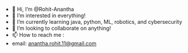 - 👋 Hi, I’m @Rohit-Anantha
- 👀 I’m interested in everything!
- 🌱 I’m currently learning java, python, ML, robotics, and cybersecurity
- 💞️ I’m looking to collaborate on anything!
- 📫 How to reach me :
- email: anantha.rohit.11@gmail.com
<!---
Rohit-Anantha/Rohit-Anantha is a ✨ special ✨ repository because its `README.md` (this file) appears on your GitHub profile.
You can click the Preview link to take a look at your changes.
--->
